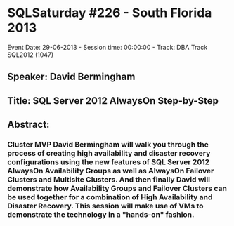 # SQLSaturday #226 - South Florida 2013
Event Date: 29-06-2013 - Session time: 00:00:00 - Track: DBA Track SQL2012 (1047)
## Speaker: David Bermingham
## Title: SQL Server 2012 AlwaysOn Step-by-Step
## Abstract:
### Cluster MVP David Bermingham will walk you through the process of creating high availability and disaster recovery configurations using the new features of SQL Server 2012 AlwaysOn Availability Groups as well as AlwaysOn Failover Clusters and Multisite Clusters. And then finally David will demonstrate how Availability Groups and Failover Clusters can be used together for a combination of High Availability and Disaster Recovery. This session will make use of VMs to demonstrate the technology in a "hands-on" fashion.
